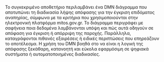 Το συγκεκριμένο αποθετήριο περιλαμβάνει ένα DMN διάγραμμα που αποτυπώνει τη διαδικασία λήψης απόφασης για την έγκριση επιδόματος αναπηρίας, σύμφωνα με τα κριτήρια που χρησιμοποιούνται στην ηλεκτρονική πλατφόρμα mitos.gov.gr. Το διάγραμμα περιγράφει με σαφήνεια ποια δεδομένα λαμβάνονται υπόψη και πώς αυτά οδηγούν σε απόφαση για έγκριση ή απόρριψη της παροχής. Παράλληλα, καταγράφονται πιθανές εξαιρέσεις ή ειδικές περιπτώσεις που επηρεάζουν το αποτέλεσμα. Η χρήση του DMN βοηθά στο να είναι η λογική της απόφασης ξεκάθαρη, κατανοητή και εύκολα εφαρμόσιμη σε ψηφιακά συστήματα ή αυτοματοποιημένες διαδικασίες.


